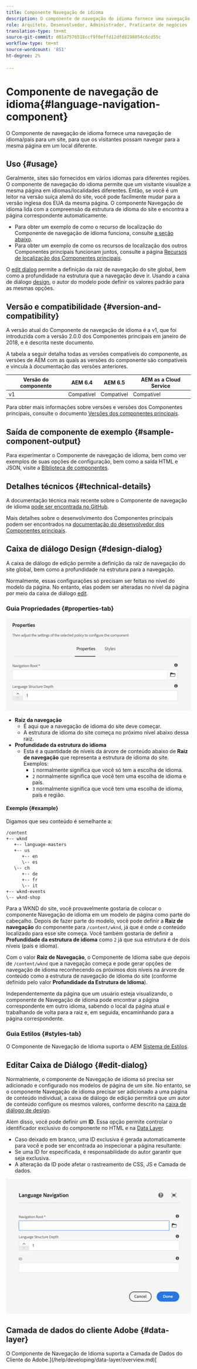 ```yaml
---
title: Componente Navegação de idioma
description: O componente de navegação do idioma fornece uma navegação de idioma/país para um site, para que os visitantes possam navegar para a mesma página em um local diferente.
role: Arquiteto, Desenvolvedor, Administrador, Praticante de negócios
translation-type: tm+mt
source-git-commit: d01a7576518ccf9f0effd12dfd8198854c6cd55c
workflow-type: tm+mt
source-wordcount: '851'
ht-degree: 2%

---
```



# Componente de navegação de idioma{#language-navigation-component}

O Componente de navegação de idioma fornece uma navegação de idioma/país para um site, para que os visitantes possam navegar para a mesma página em um local diferente.

## Uso {#usage}

Geralmente, sites são fornecidos em vários idiomas para diferentes regiões. O componente de navegação do idioma permite que um visitante visualize a mesma página em idiomas/localidades diferentes. Então, se você é um leitor na versão suíça alemã do site, você pode facilmente mudar para a versão inglesa dos EUA da mesma página. O componente Navegação de idioma lida com a compreensão da estrutura de idioma do site e encontra a página correspondente automaticamente.

* Para obter um exemplo de como o recurso de localização do Componente de navegação de idioma funciona, consulte [a seção abaixo](#example).
* Para obter um exemplo de como os recursos de localização dos outros Componentes principais funcionam juntos, consulte a página [Recursos de localização dos Componentes principais](/help/get-started/localization.md).

O [edit dialog](#edit-dialog) permite a definição da raiz de navegação do site global, bem como a profundidade na estrutura que a navegação deve ir. Usando a caixa de diálogo [design](#design-dialog), o autor do modelo pode definir os valores padrão para as mesmas opções.

## Versão e compatibilidade {#version-and-compatibility}

A versão atual do Componente de navegação de idioma é a v1, que foi introduzida com a versão 2.0.0 dos Componentes principais em janeiro de 2018, e é descrita neste documento.

A tabela a seguir detalha todas as versões compatíveis do componente, as versões de AEM com as quais as versões do componente são compatíveis e vincula à documentação das versões anteriores.

| Versão do componente | AEM 6.4 | AEM 6.5 | AEM as a Cloud Service |
|--- |--- |--- |---|
| v1 | Compatível | Compatível | Compatível |

Para obter mais informações sobre versões e versões dos Componentes principais, consulte o documento [Versões dos componentes principais](/help/versions.md).

## Saída de componente de exemplo {#sample-component-output}

Para experimentar o Componente de navegação de idioma, bem como ver exemplos de suas opções de configuração, bem como a saída HTML e JSON, visite a [Biblioteca de componentes](https://adobe.com/go/aem_cmp_library_langnav).

## Detalhes técnicos {#technical-details}

A documentação técnica mais recente sobre o Componente de navegação de idioma [pode ser encontrada no GitHub](https://adobe.com/go/aem_cmp_tech_langnav_v1).

Mais detalhes sobre o desenvolvimento dos Componentes principais podem ser encontrados na [documentação do desenvolvedor dos Componentes principais](/help/developing/overview.md).

## Caixa de diálogo Design {#design-dialog}

A caixa de diálogo de edição permite a definição da raiz de navegação do site global, bem como a profundidade na estrutura para a navegação.

Normalmente, essas configurações só precisam ser feitas no nível do modelo da página. No entanto, elas podem ser alteradas no nível da página por meio da caixa de diálogo [edit](#edit-dialog).

### Guia Propriedades {#properties-tab}

![Caixa de diálogo de design do componente Navegação de idiomas](/help/assets/language-navigation-design.png)

* **Raiz da navegação**
   * É aqui que a navegação de idioma do site deve começar.
   * A estrutura de idioma do site começa no próximo nível abaixo dessa raiz.
* **Profundidade da estrutura do idioma**
   * Esta é a quantidade de níveis da árvore de conteúdo abaixo de **Raiz de navegação** que representa a estrutura de idioma do site. Exemplos:
      * `1` normalmente significa que você só tem a escolha de idioma.
      * `2` normalmente significa que você tem uma escolha de idioma e país.
      * `3` normalmente significa que você tem uma escolha de idioma, país e região.

#### Exemplo {#example}

Digamos que seu conteúdo é semelhante a:

```
/content
+-- wknd
   +-- language-masters
   +-- us
      +-- en
      \-- es
   \-- ch
      +-- de
      +-- fr
      \-- it
+-- wknd-events
\-- wknd-shop
```

Para a WKND do site, você provavelmente gostaria de colocar o componente Navegação de idioma em um modelo de página como parte do cabeçalho. Depois de fazer parte do modelo, você pode definir a **Raiz de navegação** do componente para `/content/wknd`, já que é onde o conteúdo localizado para esse site começa. Você também gostaria de definir a **Profundidade da estrutura de idioma** como `2` já que sua estrutura é de dois níveis (país e idioma).

Com o valor **Raiz de Navegação**, o Componente de Idioma sabe que depois de `/content/wknd` que a navegação começa e pode gerar opções de navegação de idioma reconhecendo os próximos dois níveis na árvore de conteúdo como a estrutura de navegação de idioma do site (conforme definido pelo valor **Profundidade da Estrutura de Idioma**).

Independentemente da página que um usuário esteja visualizando, o componente de Navegação de idioma pode encontrar a página correspondente em outro idioma, sabendo o local da página atual e trabalhando de volta para a raiz e, em seguida, encaminhando para a página correspondente.

### Guia Estilos {#styles-tab}

O Componente de Navegação de Idioma suporta o AEM [Sistema de Estilos](/help/get-started/authoring.md#component-styling).

## Editar Caixa de Diálogo {#edit-dialog}

Normalmente, o componente de Navegação de idioma só precisa ser adicionado e configurado nos modelos de página de um site. No entanto, se o componente Navegação de idioma precisar ser adicionado a uma página de conteúdo individual, a caixa de diálogo de edição permitirá que um autor de conteúdo configure os mesmos valores, conforme descrito na [caixa de diálogo de design](#design-dialog).

Além disso, você pode definir um **ID**. Essa opção permite controlar o identificador exclusivo do componente no HTML e na [Data Layer](/help/developing/data-layer/overview.md).

* Caso deixado em branco, uma ID exclusiva é gerada automaticamente para você e pode ser encontrada ao inspecionar a página resultante.
* Se uma ID for especificada, é responsabilidade do autor garantir que seja exclusiva.
* A alteração da ID pode afetar o rastreamento de CSS, JS e Camada de dados.

![Caixa de diálogo de edição do componente Navegação de idiomas](/help/assets/language-navigation-edit.png)

## Camada de dados do cliente Adobe {#data-layer}

O Componente de Navegação de Idioma suporta a Camada de Dados do Cliente do Adobe.](/help/developing/data-layer/overview.md)[
